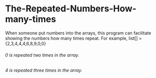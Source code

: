 # The-Repeated-Numbers-How-many-times

 When someone put numbers into the arrays, this program can facilitate showing the numbers how many times repeat.
For example,
list[] ={2,3,4,4,4,6,8,9,0,0}



###### 0 is repeated two times in the array.
###### 4 is repeated three times in the array.
